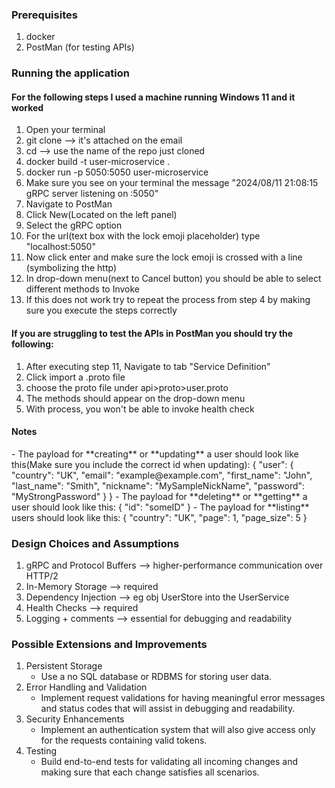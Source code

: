 <h3>  Prerequisites</h3>

1. docker
2. PostMan (for testing APIs)

<h3> Running the application </h3>

#### For the following steps I used a machine running Windows 11 and it worked

1. Open your terminal  
2. git clone <repository-url> --> it's attached on the email
3. cd <repository-directory> --> use the name of the repo just cloned
4. docker build -t user-microservice .
5. docker run -p 5050:5050 user-microservice
6. Make sure you see on your terminal the message "2024/08/11 21:08:15 gRPC server listening on :5050"
7. Navigate to PostMan
8. Click New(Located on the left panel)
9. Select the gRPC option
10. For the url(text box with the lock emoji placeholder) type "localhost:5050"
11. Now click enter and make sure the lock emoji is crossed with a line (symbolizing the http)
12. In drop-down menu(next to Cancel button) you should be able to select different methods to Invoke
13. If this does not work try to repeat the process from step 4 by making sure you execute the steps correctly

#### If you are struggling to test the APIs in PostMan you should try the following:
1. After executing step 11, Navigate to tab "Service Definition"
2. Click import a .proto file
3. choose the proto file under api>proto>user.proto
4. The methods should appear on the drop-down menu
5. With process, you won't be able to invoke health check

<h4>Notes</h4>
 - The payload for **creating** or **updating** a user should look like this(Make sure you include the correct id when updating):
   {
      "user": {
         "country": "UK",
         "email": "example@example.com",
         "first_name": "John",
         "last_name": "Smith",
         "nickname": "MySampleNickName",
         "password": "MyStrongPassword"
      }
   }
 - The payload for **deleting** or **getting** a user should look like this:
   {
      "id": "someID"
   }
 - The payload for **listing** users should look like this:
   {
       "country": "UK",
       "page": 1,
       "page_size": 5
   }

<h3> Design Choices and Assumptions </h3>

1. gRPC and Protocol Buffers -->  higher-performance communication over HTTP/2 
2. In-Memory Storage --> required 
3. Dependency Injection --> eg obj UserStore into the UserService 
4. Health Checks --> required 
5. Logging + comments --> essential for debugging and readability

<h3>Possible Extensions and Improvements</h3>

1. Persistent Storage
    - Use a no SQL database or RDBMS for storing user data.
2. Error Handling and Validation
    - Implement request validations for having meaningful error messages and status codes that will assist in debugging and readability.   
3. Security Enhancements
    - Implement an authentication system that will also give access only for the requests containing valid tokens.
4. Testing
   - Build end-to-end tests for validating all incoming changes and making sure that each change satisfies all scenarios. 